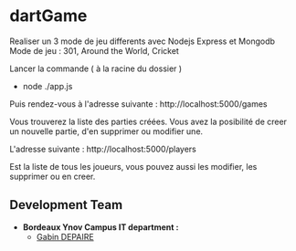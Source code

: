 # dartGame

Realiser un 3 mode de jeu differents avec Nodejs Express et Mongodb
Mode de jeu : 301, Around the World, Cricket

Lancer la commande ( à la racine du dossier )
- node ./app.js

Puis rendez-vous à l'adresse suivante : http://localhost:5000/games

[logo]: https://github.com/wewlr17/dgame/blob/master/projet/screen/game-list.png "Logo Title Text 2"

Vous trouverez la liste des parties créées.
Vous avez la posibilité de creer un nouvelle partie, d'en supprimer ou modifier une.

L'adresse suivante : http://localhost:5000/players

[logo]: https://github.com/adam-p/markdown-here/raw/master/src/common/images/icon48.png "Logo Title Text 2"

Est la liste de tous les joueurs, vous pouvez aussi les modifier, les supprimer ou en creer.


## Development Team

- **Bordeaux Ynov Campus IT department :**
  - [Gabin DEPAIRE](https://github.com/wewlr17)

